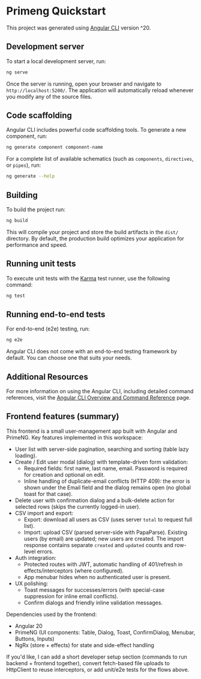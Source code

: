 # Primeng Quickstart

This project was generated using [Angular CLI](https://github.com/angular/angular-cli) version ^20.

## Development server

To start a local development server, run:

```bash
ng serve
```

Once the server is running, open your browser and navigate to `http://localhost:5200/`. The application will automatically reload whenever you modify any of the source files.

## Code scaffolding

Angular CLI includes powerful code scaffolding tools. To generate a new component, run:

```bash
ng generate component component-name
```

For a complete list of available schematics (such as `components`, `directives`, or `pipes`), run:

```bash
ng generate --help
```

## Building

To build the project run:

```bash
ng build
```

This will compile your project and store the build artifacts in the `dist/` directory. By default, the production build optimizes your application for performance and speed.

## Running unit tests

To execute unit tests with the [Karma](https://karma-runner.github.io) test runner, use the following command:

```bash
ng test
```

## Running end-to-end tests

For end-to-end (e2e) testing, run:

```bash
ng e2e
```

Angular CLI does not come with an end-to-end testing framework by default. You can choose one that suits your needs.

## Additional Resources

For more information on using the Angular CLI, including detailed command references, visit the [Angular CLI Overview and Command Reference](https://angular.dev/tools/cli) page.

## Frontend features (summary)

This frontend is a small user-management app built with Angular and PrimeNG. Key features implemented in this workspace:

- User list with server-side pagination, searching and sorting (table lazy loading).
- Create / Edit user modal (dialog) with template-driven form validation:
	- Required fields: first name, last name, email. Password is required for creation and optional on edit.
	- Inline handling of duplicate-email conflicts (HTTP 409): the error is shown under the Email field and the dialog remains open (no global toast for that case).
- Delete user with confirmation dialog and a bulk-delete action for selected rows (skips the currently logged-in user).
- CSV import and export:
	- Export: download all users as CSV (uses server `total` to request full list).
	- Import: upload CSV (parsed server-side with PapaParse). Existing users (by email) are updated; new users are created. The import response contains separate `created` and `updated` counts and row-level errors.
- Auth integration:
	- Protected routes with JWT, automatic handling of 401/refresh in effects/interceptors (where configured).
	- App menubar hides when no authenticated user is present.
- UX polishing:
	- Toast messages for successes/errors (with special-case suppression for inline email conflicts).
	- Confirm dialogs and friendly inline validation messages.

Dependencies used by the frontend:

- Angular 20
- PrimeNG (UI components: Table, Dialog, Toast, ConfirmDialog, Menubar, Buttons, Inputs)
- NgRx (store + effects) for state and side-effect handling

If you'd like, I can add a short developer setup section (commands to run backend + frontend together), convert fetch-based file uploads to HttpClient to reuse interceptors, or add unit/e2e tests for the flows above.
